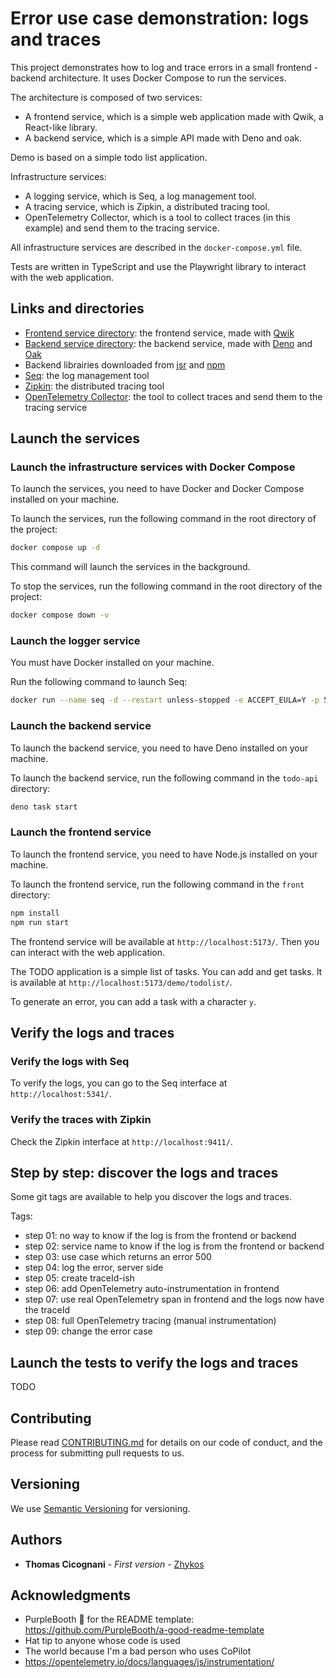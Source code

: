 # Error use case demonstration: logs and traces

This project demonstrates how to log and trace errors in a small frontend - backend architecture.
It uses Docker Compose to run the services.

The architecture is composed of two services:
- A frontend service, which is a simple web application made with Qwik, a React-like library.
- A backend service, which is a simple API made with Deno and oak.

Demo is based on a simple todo list application.

Infrastructure services:
- A logging service, which is Seq, a log management tool.
- A tracing service, which is Zipkin, a distributed tracing tool.
- OpenTelemetry Collector, which is a tool to collect traces (in this example) and send them to the tracing service.

All infrastructure services are described in the `docker-compose.yml` file.

Tests are written in TypeScript and use the Playwright library to interact with the web application.

## Links and directories

- [Frontend service directory](./front/): the frontend service, made with [Qwik](https://qwik.dev/)
- [Backend service directory](./todo-api/): the backend service, made with [Deno](https://deno.land/) and [Oak](https://oakserver.org/)
- Backend librairies downloaded from [jsr](https://jsr.io/) and [npm](https://www.npmjs.com/)
- [Seq](https://datalust.co/seq): the log management tool
- [Zipkin](https://zipkin.io/): the distributed tracing tool
- [OpenTelemetry Collector](https://opentelemetry.io/docs/collector/): the tool to collect traces and send them to the tracing service

## Launch the services

### Launch the infrastructure services with Docker Compose

To launch the services, you need to have Docker and Docker Compose installed on your machine.

To launch the services, run the following command in the root directory of the project:

```bash
docker compose up -d
```

This command will launch the services in the background.

To stop the services, run the following command in the root directory of the project:

```bash
docker compose down -v
```

### Launch the logger service

You must have Docker installed on your machine.

Run the following command to launch Seq:

```bash
docker run --name seq -d --restart unless-stopped -e ACCEPT_EULA=Y -p 5341:80 datalust/seq:latest
```

### Launch the backend service

To launch the backend service, you need to have Deno installed on your machine.

To launch the backend service, run the following command in the `todo-api` directory:

```bash
deno task start
```

### Launch the frontend service

To launch the frontend service, you need to have Node.js installed on your machine.

To launch the frontend service, run the following command in the `front` directory:

```bash
npm install
npm run start
```

The frontend service will be available at `http://localhost:5173/`. Then you can interact with the web application.

The TODO application is a simple list of tasks. You can add and get tasks. It is available at `http://localhost:5173/demo/todolist/`.

To generate an error, you can add a task with a character `y`.

## Verify the logs and traces

### Verify the logs with Seq

To verify the logs, you can go to the Seq interface at `http://localhost:5341/`.

### Verify the traces with Zipkin

Check the Zipkin interface at `http://localhost:9411/`.

## Step by step: discover the logs and traces

Some git tags are available to help you discover the logs and traces.

Tags:
- step 01: no way to know if the log is from the frontend or backend
- step 02: service name to know if the log is from the frontend or backend
- step 03: use case which returns an error 500
- step 04: log the error, server side
- step 05: create traceId-ish
- step 06: add OpenTelemetry auto-instrumentation in frontend
- step 07: use real OpenTelemetry span in frontend and the logs now have the traceId
- step 08: full OpenTelemetry tracing (manual instrumentation)
- step 09: change the error case

## Launch the tests to verify the logs and traces

TODO

## Contributing

Please read [CONTRIBUTING.md](../CONTRIBUTING.md) for details on our code
of conduct, and the process for submitting pull requests to us.

## Versioning

We use [Semantic Versioning](http://semver.org/) for versioning.

## Authors

- **Thomas Cicognani** - *First version* -
  [Zhykos](https://github.com/Zhykos)

## Acknowledgments

- PurpleBooth 🖤 for the README template: https://github.com/PurpleBooth/a-good-readme-template
- Hat tip to anyone whose code is used
- The world because I'm a bad person who uses CoPilot
- https://opentelemetry.io/docs/languages/js/instrumentation/
